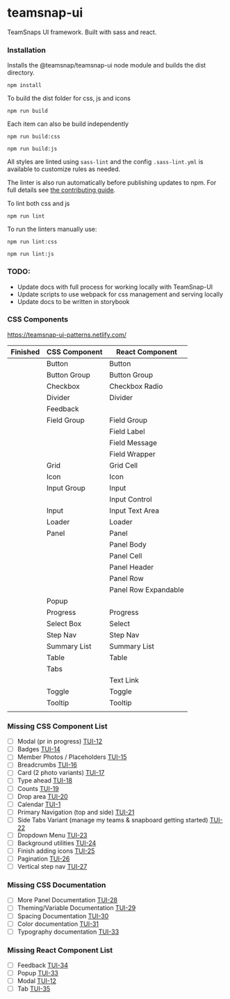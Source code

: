 # teamsnap-ui
TeamSnaps UI framework. Built with sass and react.

### Installation

Installs the @teamsnap/teamsnap-ui node module and builds the dist directory.

```
npm install
```

To build the dist folder for css, js and icons 

`npm run build`

Each item can also be build independently 

`npm run build:css`

`npm run build:js`


All styles are linted using `sass-lint` and the config `.sass-lint.yml` is available to customize rules as needed.

The linter is also run automatically before publishing updates to npm. For full details see [the contributing guide](CONTRIBUTING.md).

To lint both css and js

`npm run lint`

To run the linters manually use:

`npm run lint:css`

`npm run lint:js`


### TODO:
+ Update docs with full process for working locally with TeamSnap-UI
+ Update scripts to use webpack for css management and serving locally
+ Update docs to be written in storybook

### CSS Components
https://teamsnap-ui-patterns.netlify.com/

| Finished | CSS Component | React Component                                                         |
|----------|---------------|-------------------------------------------------------------------------|
|          | Button        | Button                                                                  |
|          | Button Group  | Button Group                                                            |
|          | Checkbox      | Checkbox Radio                                                          |
|          | Divider       | Divider                                                                 |
|          | Feedback      |                                                                         |
|          | Field Group   | Field Group                                                             |
|          |               | Field Label                                                             |
|          |               | Field Message                                                           |
|          |               | Field Wrapper                                                           |
|          | Grid          | Grid Cell                                                               |
|          | Icon          | Icon                                                                    |
|          | Input Group   | Input                                                                   |
|          |               | Input Control                                                           |
|          | Input         | Input Text Area                                                         |
|          | Loader        | Loader                                                                  |
|          | Panel         | Panel 
|          |               | Panel Body |
|          |               | Panel Cell  |
|          |               | Panel Header | 
|          |               | Panel Row |
|          |               | Panel Row Expandable |
|          | Popup         |                                                                         |
|          | Progress      | Progress                                                                |
|          | Select Box    | Select                                                                  |
|          | Step Nav      | Step Nav                                                                |
|          | Summary List  | Summary List                                                            |
|          | Table         | Table                                                                   |
|          | Tabs          |                                                                         |
|          |               | Text Link                                                               |
|          | Toggle        | Toggle                                                                  |
|          | Tooltip       | Tooltip                                                                 |
|          |               |                                                                         |



### Missing CSS Component List
- [ ] Modal (pr in progress) <a href="https://teamsnap.atlassian.net/browse/TUI-12">TUI-12</a>
- [ ] Badges <a href="https://teamsnap.atlassian.net/browse/TUI-14">TUI-14</a>
- [ ] Member Photos / Placeholders <a href="https://teamsnap.atlassian.net/browse/TUI-15">TUI-15</a>
- [ ] Breadcrumbs <a href="https://teamsnap.atlassian.net/browse/TUI-16">TUI-16</a>
- [ ] Card (2 photo variants) <a href="https://teamsnap.atlassian.net/browse/TUI-17">TUI-17</a>
- [ ] Type ahead <a href="https://teamsnap.atlassian.net/browse/TUI-18">TUI-18</a>
- [ ] Counts <a href="https://teamsnap.atlassian.net/browse/TUI-19">TUI-19</a>
- [ ] Drop area <a href="https://teamsnap.atlassian.net/browse/TUI-20">TUI-20</a>
- [ ] Calendar <a href="https://teamsnap.atlassian.net/browse/TUI-1">TUI-1</a>
- [ ] Primary Navigation (top and side) <a href="https://teamsnap.atlassian.net/browse/TUI-21">TUI-21</a>
- [ ] Side Tabs Variant (manage my teams & snapboard getting started) <a href="https://teamsnap.atlassian.net/browse/TUI-22">TUI-22</a>
- [ ] Dropdown Menu <a href="https://teamsnap.atlassian.net/browse/TUI-23">TUI-23</a>
- [ ] Background utilities <a href="https://teamsnap.atlassian.net/browse/TUI-24">TUI-24</a>
- [ ] Finish adding icons <a href="https://teamsnap.atlassian.net/browse/TUI-25">TUI-25</a>
- [ ] Pagination <a href="https://teamsnap.atlassian.net/browse/TUI-26">TUI-26</a>
- [ ] Vertical step nav <a href="https://teamsnap.atlassian.net/browse/TUI-27">TUI-27</a>

### Missing CSS Documentation
- [ ] More Panel Documentation <a href="https://teamsnap.atlassian.net/browse/TUI-28">TUI-28</a>
- [ ] Theming/Variable Documentation <a href="https://teamsnap.atlassian.net/browse/TUI-29">TUI-29</a>
- [ ] Spacing Documentation <a href="https://teamsnap.atlassian.net/browse/TUI-30">TUI-30</a>
- [ ] Color documentation <a href="https://teamsnap.atlassian.net/browse/TUI-32">TUI-31</a>
- [ ] Typography documentation <a href="https://teamsnap.atlassian.net/browse/TUI-33">TUI-33</a>

### Missing React Component List
- [ ] Feedback <a href="https://teamsnap.atlassian.net/browse/TUI-34">TUI-34</a>
- [ ] Popup <a href="https://teamsnap.atlassian.net/browse/TUI-33">TUI-33</a>
- [ ] Modal <a href="https://teamsnap.atlassian.net/browse/TUI-12">TUI-12</a>
- [ ] Tab <a href="https://teamsnap.atlassian.net/browse/TUI-35">TUI-35</a>
